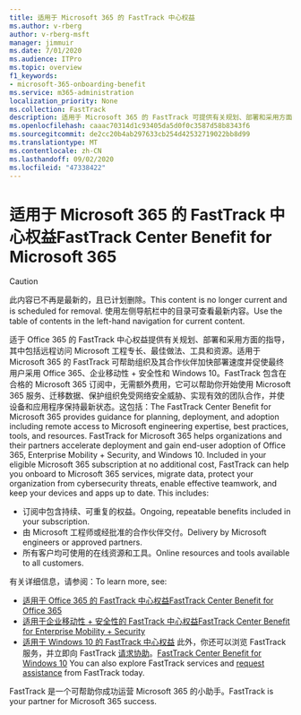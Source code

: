 ```yaml
---
title: 适用于 Microsoft 365 的 FastTrack 中心权益
ms.author: v-rberg
author: v-rberg-msft
manager: jimmuir
ms.date: 7/01/2020
ms.audience: ITPro
ms.topic: overview
f1_keywords:
- microsoft-365-onboarding-benefit
ms.service: m365-administration
localization_priority: None
ms.collection: FastTrack
description: 适用于 Microsoft 365 的 FastTrack 可提供有关规划、部署和采用方面的指导，其中包括远程访问 Microsoft 工程专长、最佳做法、工具和资源。适用于 Microsoft 365 的 FastTrack 可帮助组织及其合作伙伴加快部署速度并促使最终用户采用 Office 365、Windows 10 和企业移动性 + 安全性。
ms.openlocfilehash: caaac70314d1c93405da5d0f0c3587d58b8343f6
ms.sourcegitcommit: de2cc20b4ab297633cb254d42532719022bb8d99
ms.translationtype: MT
ms.contentlocale: zh-CN
ms.lasthandoff: 09/02/2020
ms.locfileid: "47338422"
---
```

# <a name="fasttrack-center-benefit-for-microsoft-365"></a><span data-ttu-id="c2a38-104">适用于 Microsoft 365 的 FastTrack 中心权益</span><span class="sxs-lookup"><span data-stu-id="c2a38-104">FastTrack Center Benefit for Microsoft 365</span></span>

> [!CAUTION]
> <span data-ttu-id="c2a38-105">此内容已不再是最新的，且已计划删除。</span><span class="sxs-lookup"><span data-stu-id="c2a38-105">This content is no longer current and is scheduled for removal.</span></span> <span data-ttu-id="c2a38-106">使用左侧导航栏中的目录可查看最新内容。</span><span class="sxs-lookup"><span data-stu-id="c2a38-106">Use the table of contents in the left-hand navigation for current content.</span></span>

<span data-ttu-id="c2a38-p103">适于 Office 365 的 FastTrack 中心权益提供有关规划、部署和采用方面的指导，其中包括远程访问 Microsoft 工程专长、最佳做法、工具和资源。适用于 Microsoft 365 的 FastTrack 可帮助组织及其合作伙伴加快部署速度并促使最终用户采用 Office 365、企业移动性 + 安全性和 Windows 10。FastTrack 包含在合格的 Microsoft 365 订阅中，无需额外费用，它可以帮助你开始使用 Microsoft 365 服务、迁移数据、保护组织免受网络安全威胁、实现有效的团队合作，并使设备和应用程序保持最新状态。这包括：</span><span class="sxs-lookup"><span data-stu-id="c2a38-p103">The FastTrack Center Benefit for Microsoft 365 provides guidance for planning, deployment, and adoption including remote access to Microsoft engineering expertise, best practices, tools, and resources. FastTrack for Microsoft 365 helps organizations and their partners accelerate deployment and gain end-user adoption of Office 365, Enterprise Mobility + Security, and Windows 10. Included in your eligible Microsoft 365 subscription at no additional cost, FastTrack can help you onboard to Microsoft 365 services, migrate data, protect your organization from cybersecurity threats, enable effective teamwork, and keep your devices and apps up to date. This includes:</span></span>

- <span data-ttu-id="c2a38-111">订阅中包含持续、可重复的权益。</span><span class="sxs-lookup"><span data-stu-id="c2a38-111">Ongoing, repeatable benefits included in your subscription.</span></span>
- <span data-ttu-id="c2a38-112">由 Microsoft 工程师或经批准的合作伙伴交付。</span><span class="sxs-lookup"><span data-stu-id="c2a38-112">Delivery by Microsoft engineers or approved partners.</span></span>
- <span data-ttu-id="c2a38-113">所有客户均可使用的在线资源和工具。</span><span class="sxs-lookup"><span data-stu-id="c2a38-113">Online resources and tools available to all customers.</span></span>
  
<span data-ttu-id="c2a38-114">有关详细信息，请参阅：</span><span class="sxs-lookup"><span data-stu-id="c2a38-114">To learn more, see:</span></span>

- [<span data-ttu-id="c2a38-115">适用于 Office 365 的 FastTrack 中心权益</span><span class="sxs-lookup"><span data-stu-id="c2a38-115">FastTrack Center Benefit for Office 365</span></span>](O365-fasttrack-benefit-for-office-365.md) 
- [<span data-ttu-id="c2a38-116">适用于企业移动性 + 安全性的 FastTrack 中心权益</span><span class="sxs-lookup"><span data-stu-id="c2a38-116">FastTrack Center Benefit for Enterprise Mobility + Security</span></span>](EMS-fasttrack-benefit-for-EMS.md)
- <span data-ttu-id="c2a38-117">[适用于 Windows 10 的 FastTrack 中心权益](Win-10-fasttrack-benefit-for-Windows-10.md) 此外，你还可以浏览 FastTrack 服务，并立即向 FastTrack [请求协助](https://go.microsoft.com/fwlink/p/?LinkId=2003903)。</span><span class="sxs-lookup"><span data-stu-id="c2a38-117">[FastTrack Center Benefit for Windows 10](Win-10-fasttrack-benefit-for-Windows-10.md) You can also explore FastTrack services and [request assistance](https://go.microsoft.com/fwlink/p/?LinkId=2003903) from FastTrack today.</span></span>

<span data-ttu-id="c2a38-118">FastTrack 是一个可帮助你成功运营 Microsoft 365 的小助手。</span><span class="sxs-lookup"><span data-stu-id="c2a38-118">FastTrack is your partner for Microsoft 365 success.</span></span>
  